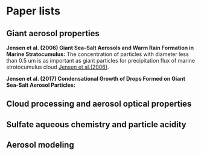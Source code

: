 # Paper lists
## Giant aerosol properties
**Jensen et al. (2006) Giant Sea-Salt Aerosols and Warm Rain Formation in Marine Stratocumulus:** The concentration of particles with diameter less than 0.5 um is 
as important as giant particles for precipitation flux of marine strotocumulus cloud [Jensen et al.(2006)](https://doi.org/10.1175/2008JAS2617.1).

**Jensen et al. (2017) Condensational Growth of Drops Formed on Giant Sea-Salt Aerosol Particles:** 
## Cloud processing and aerosol optical properties
## Sulfate aqueous chemistry and particle acidity
## Aerosol modeling
